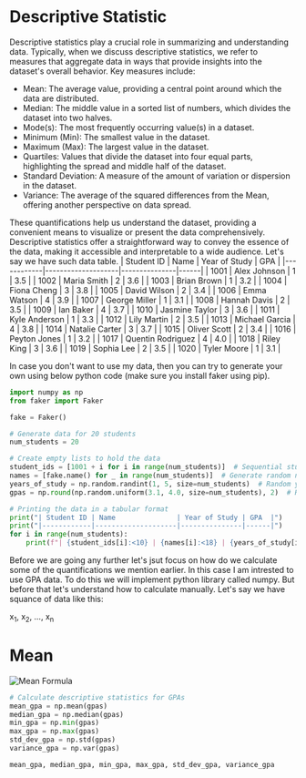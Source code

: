 # Descriptive Statistic
Descriptive statistics play a crucial role in summarizing and understanding data. Typically, when we discuss descriptive statistics, we refer to measures that aggregate data in ways that provide insights into the dataset's overall behavior. Key measures include:

* Mean: The average value, providing a central point around which the data are distributed.
* Median: The middle value in a sorted list of numbers, which divides the dataset into two halves.
* Mode(s): The most frequently occurring value(s) in a dataset.
* Minimum (Min): The smallest value in the dataset.
* Maximum (Max): The largest value in the dataset.
* Quartiles: Values that divide the dataset into four equal parts, highlighting the spread and middle half of the dataset.
* Standard Deviation: A measure of the amount of variation or dispersion in the dataset.
* Variance: The average of the squared differences from the Mean, offering another perspective on data spread.

These quantifications help us understand the dataset, providing a convenient means to visualize or present the data comprehensively. Descriptive statistics offer a straightforward way to convey the essence of the data, making it accessible and interpretable to a wide audience.
Let's say we have such data table.
| Student ID | Name               | Year of Study | GPA  |
|------------|--------------------|---------------|------|
| 1001       | Alex Johnson       | 1             | 3.5  |
| 1002       | Maria Smith        | 2             | 3.6  |
| 1003       | Brian Brown        | 1             | 3.2  |
| 1004       | Fiona Cheng        | 3             | 3.8  |
| 1005       | David Wilson       | 2             | 3.4  |
| 1006       | Emma Watson        | 4             | 3.9  |
| 1007       | George Miller      | 1             | 3.1  |
| 1008       | Hannah Davis       | 2             | 3.5  |
| 1009       | Ian Baker          | 4             | 3.7  |
| 1010       | Jasmine Taylor     | 3             | 3.6  |
| 1011       | Kyle Anderson      | 1             | 3.3  |
| 1012       | Lily Martin        | 2             | 3.5  |
| 1013       | Michael Garcia     | 4             | 3.8  |
| 1014       | Natalie Carter     | 3             | 3.7  |
| 1015       | Oliver Scott       | 2             | 3.4  |
| 1016       | Peyton Jones       | 1             | 3.2  |
| 1017       | Quentin Rodriguez  | 4             | 4.0  |
| 1018       | Riley King         | 3             | 3.6  |
| 1019       | Sophia Lee         | 2             | 3.5  |
| 1020       | Tyler Moore        | 1             | 3.1  |

In case you don't want to use my data, then you can try to generate your own using below python code (make sure you install faker using pip).
```python
import numpy as np
from faker import Faker

fake = Faker()

# Generate data for 20 students
num_students = 20

# Create empty lists to hold the data
student_ids = [1001 + i for i in range(num_students)]  # Sequential student IDs starting from 1001
names = [fake.name() for _ in range(num_students)]  # Generate random names
years_of_study = np.random.randint(1, 5, size=num_students)  # Random years of study between 1 and 4
gpas = np.round(np.random.uniform(3.1, 4.0, size=num_students), 2)  # Random GPAs between 3.1 and 4.0

# Printing the data in a tabular format
print("| Student ID | Name               | Year of Study | GPA  |")
print("|------------|--------------------|---------------|------|")
for i in range(num_students):
    print(f"| {student_ids[i]:<10} | {names[i]:<18} | {years_of_study[i]:<13} | {gpas[i]:<4} |")
```

Before we are going any further let's jsut focus on how do we calculate some of the quantifications we mention earlier. In this case I am intrested to use GPA data. To do this we will implement python library called numpy. But before that let's understand how to calculate manually.
Let's say we have squance of data like this:  

x<sub>1</sub>, x<sub>2</sub>, …, x<sub>n</sub>

# Mean
![Mean Formula](https://latex.codecogs.com/svg.image?\bar{x}=\frac{1}{n}\sum_{i=1})

```python
# Calculate descriptive statistics for GPAs
mean_gpa = np.mean(gpas)
median_gpa = np.median(gpas)
min_gpa = np.min(gpas)
max_gpa = np.max(gpas)
std_dev_gpa = np.std(gpas)
variance_gpa = np.var(gpas)

mean_gpa, median_gpa, min_gpa, max_gpa, std_dev_gpa, variance_gpa
```
